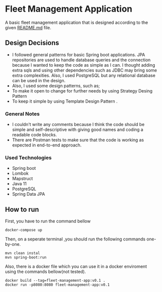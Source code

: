 # Fleet Management Application

A basic fleet management application that is designed according to the given [README.md](PROJECT_README.md) file.

## Design Decisions
- I followed general patterns for basic Spring boot applications. JPA repositories are used to handle database queries
and the connection because I wanted to keep the code as simple as I can. I thought adding extra sqls and using other 
dependencies such as JDBC may bring some extra complexities. Also, I used PostgreSQL but any relational database can 
be used in the design.
- Also, I used some design patterns, such as;
- To make it open to change for further needs by using Strategy Desing Pattern
- To keep it simple by using Template Design Pattern .

### General Notes
- I couldn't write any comments because I think the code should be simple and self-descriptive with giving good names 
  and coding a readable code blocks.
- There are Postman tests to make sure that the code is working as expected in end-to-end approach.

### Used Technologies
- Spring boot
- Lombok
- Mapstruct
- Java 11
- PostgreSQL
- Spring Data JPA

## How to run
First, you have to run the command bellow
```
docker-compose up
```
Then, on a seperate terminal ,you should run the following commands one-by-one.
```
mvn clean instal
mvn spring-boot:run
```
Also, there is a docker file which you can use it in a docker enviroment using the commands bellow(not tested).
```
docker build --tag=fleet-management-app:v0.1 .
docker run -p8080:8080 fleet-management-app:v0.1
```